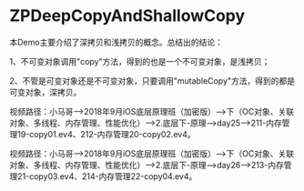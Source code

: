 # ZPDeepCopyAndShallowCopy
本Demo主要介绍了深拷贝和浅拷贝的概念。总结出的结论：

1、不可变对象调用"copy"方法，得到的也是一个不可变对象，是浅拷贝；

2、不管是可变对象还是不可变对象，只要调用"mutableCopy"方法，得到的都是可变对象，深拷贝。

视频路径：小马哥——>2018年9月iOS底层原理班（加密版）——>下（OC对象、关联对象、多线程、内存管理、性能优化）——>2.底层下-原理——>day25——>211-内存管理19-copy01.ev4、212-内存管理20-copy02.ev4。

视频路径：小马哥——>2018年9月iOS底层原理班（加密版）——>下（OC对象、关联对象、多线程、内存管理、性能优化）——>2.底层下-原理——>day26——>213-内存管理21-copy03.ev4、214-内存管理22-copy04.ev4。
